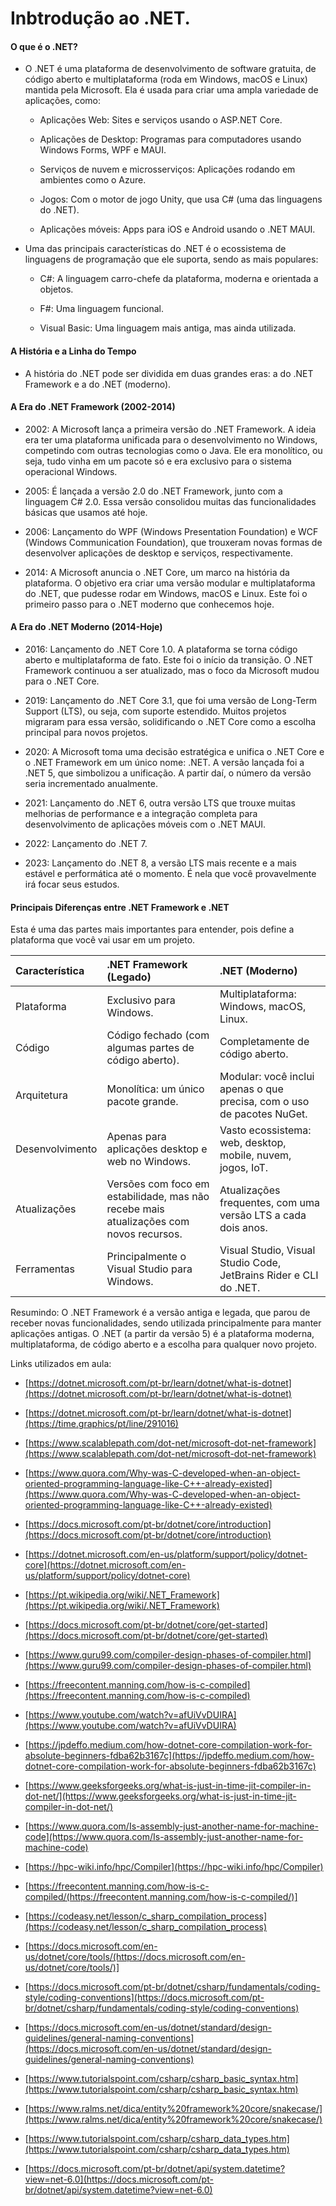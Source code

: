 # Inbtrodução ao .NET.

#### O que é o .NET?

- O .NET é uma plataforma de desenvolvimento de software gratuita, de código aberto e multiplataforma (roda em Windows, macOS e Linux) mantida pela Microsoft. Ela é usada para criar uma ampla variedade de aplicações, como:

    - Aplicações Web: Sites e serviços usando o ASP.NET Core.

    - Aplicações de Desktop: Programas para computadores usando Windows Forms, WPF e MAUI.

    - Serviços de nuvem e microsserviços: Aplicações rodando em ambientes como o Azure.

    - Jogos: Com o motor de jogo Unity, que usa C# (uma das linguagens do .NET).

    - Aplicações móveis: Apps para iOS e Android usando o .NET MAUI.

- Uma das principais características do .NET é o ecossistema de linguagens de programação que ele suporta, sendo as mais populares:

    - C#: A linguagem carro-chefe da plataforma, moderna e orientada a objetos.

    - F#: Uma linguagem funcional.

    - Visual Basic: Uma linguagem mais antiga, mas ainda utilizada.

#### A História e a Linha do Tempo
- A história do .NET pode ser dividida em duas grandes eras: a do .NET Framework e a do .NET (moderno).

#### A Era do .NET Framework (2002-2014)
- 2002: A Microsoft lança a primeira versão do .NET Framework. A ideia era ter uma plataforma unificada para o desenvolvimento no Windows, competindo com outras tecnologias como o Java. Ele era monolítico, ou seja, tudo vinha em um pacote só e era exclusivo para o sistema operacional Windows.

- 2005: É lançada a versão 2.0 do .NET Framework, junto com a linguagem C# 2.0. Essa versão consolidou muitas das funcionalidades básicas que usamos até hoje.

- 2006: Lançamento do WPF (Windows Presentation Foundation) e WCF (Windows Communication Foundation), que trouxeram novas formas de desenvolver aplicações de desktop e serviços, respectivamente.

- 2014: A Microsoft anuncia o .NET Core, um marco na história da plataforma. O objetivo era criar uma versão modular e multiplataforma do .NET, que pudesse rodar em Windows, macOS e Linux. Este foi o primeiro passo para o .NET moderno que conhecemos hoje.

#### A Era do .NET Moderno (2014-Hoje)
- 2016: Lançamento do .NET Core 1.0. A plataforma se torna código aberto e multiplataforma de fato. Este foi o início da transição. O .NET Framework continuou a ser atualizado, mas o foco da Microsoft mudou para o .NET Core.

- 2019: Lançamento do .NET Core 3.1, que foi uma versão de Long-Term Support (LTS), ou seja, com suporte estendido. Muitos projetos migraram para essa versão, solidificando o .NET Core como a escolha principal para novos projetos.

- 2020: A Microsoft toma uma decisão estratégica e unifica o .NET Core e o .NET Framework em um único nome: .NET. A versão lançada foi a .NET 5, que simbolizou a unificação. A partir daí, o número da versão seria incrementado anualmente.

- 2021: Lançamento do .NET 6, outra versão LTS que trouxe muitas melhorias de performance e a integração completa para desenvolvimento de aplicações móveis com o .NET MAUI.

- 2022: Lançamento do .NET 7.

- 2023: Lançamento do .NET 8, a versão LTS mais recente e a mais estável e performática até o momento. É nela que você provavelmente irá focar seus estudos.

#### Principais Diferenças entre .NET Framework e .NET
Esta é uma das partes mais importantes para entender, pois define a plataforma que você vai usar em um projeto.

| Característica	| .NET Framework (Legado)	| .NET (Moderno) |
|:---|:---|:---|
| Plataforma |	Exclusivo para Windows.	| Multiplataforma: Windows, macOS, Linux. |
| Código |	Código fechado (com algumas partes de código aberto).	| Completamente de código aberto. |
| Arquitetura |	Monolítica: um único pacote grande.	| Modular: você inclui apenas o que precisa, com o uso de pacotes NuGet. |
| Desenvolvimento |	Apenas para aplicações desktop e web no Windows. |	Vasto ecossistema: web, desktop, mobile, nuvem, jogos, IoT. |
| Atualizações |	Versões com foco em estabilidade, mas não recebe mais atualizações com novos recursos.	| Atualizações frequentes, com uma versão LTS a cada dois anos. |
| Ferramentas |	Principalmente o Visual Studio para Windows. |	Visual Studio, Visual Studio Code, JetBrains Rider e CLI do .NET. |

Resumindo: O .NET Framework é a versão antiga e legada, que parou de receber novas funcionalidades, sendo utilizada principalmente para manter aplicações antigas. O .NET (a partir da versão 5) é a plataforma moderna, multiplataforma, de código aberto e a escolha para qualquer novo projeto.


Links utilizados em aula:
- [https://dotnet.microsoft.com/pt-br/learn/dotnet/what-is-dotnet](https://dotnet.microsoft.com/pt-br/learn/dotnet/what-is-dotnet)
- [https://dotnet.microsoft.com/pt-br/learn/dotnet/what-is-dotnet](https://time.graphics/pt/line/291016)
- [https://www.scalablepath.com/dot-net/microsoft-dot-net-framework](https://www.scalablepath.com/dot-net/microsoft-dot-net-framework)
- [https://www.quora.com/Why-was-C-developed-when-an-object-oriented-programming-language-like-C++-already-existed](https://www.quora.com/Why-was-C-developed-when-an-object-oriented-programming-language-like-C++-already-existed)
- [https://docs.microsoft.com/pt-br/dotnet/core/introduction](https://docs.microsoft.com/pt-br/dotnet/core/introduction)
- [https://dotnet.microsoft.com/en-us/platform/support/policy/dotnet-core](https://dotnet.microsoft.com/en-us/platform/support/policy/dotnet-core)
- [https://pt.wikipedia.org/wiki/.NET_Framework](https://pt.wikipedia.org/wiki/.NET_Framework)
- [https://docs.microsoft.com/pt-br/dotnet/core/get-started](https://docs.microsoft.com/pt-br/dotnet/core/get-started)
- [https://www.guru99.com/compiler-design-phases-of-compiler.html](https://www.guru99.com/compiler-design-phases-of-compiler.html)
- [https://freecontent.manning.com/how-is-c-compiled](https://freecontent.manning.com/how-is-c-compiled)
- [https://www.youtube.com/watch?v=afUiVvDUIRA](https://www.youtube.com/watch?v=afUiVvDUIRA)

- [https://jpdeffo.medium.com/how-dotnet-core-compilation-work-for-absolute-beginners-fdba62b3167c](https://jpdeffo.medium.com/how-dotnet-core-compilation-work-for-absolute-beginners-fdba62b3167c)
- [https://www.geeksforgeeks.org/what-is-just-in-time-jit-compiler-in-dot-net/](https://www.geeksforgeeks.org/what-is-just-in-time-jit-compiler-in-dot-net/)
- [https://www.quora.com/Is-assembly-just-another-name-for-machine-code](https://www.quora.com/Is-assembly-just-another-name-for-machine-code)
- [https://hpc-wiki.info/hpc/Compiler](https://hpc-wiki.info/hpc/Compiler)
- [https://freecontent.manning.com/how-is-c-compiled/(https://freecontent.manning.com/how-is-c-compiled/)]
- [https://codeasy.net/lesson/c_sharp_compilation_process](https://codeasy.net/lesson/c_sharp_compilation_process)

- [https://docs.microsoft.com/en-us/dotnet/core/tools/(https://docs.microsoft.com/en-us/dotnet/core/tools/)]
- [https://docs.microsoft.com/pt-br/dotnet/csharp/fundamentals/coding-style/coding-conventions](https://docs.microsoft.com/pt-br/dotnet/csharp/fundamentals/coding-style/coding-conventions)
- [https://docs.microsoft.com/en-us/dotnet/standard/design-guidelines/general-naming-conventions](https://docs.microsoft.com/en-us/dotnet/standard/design-guidelines/general-naming-conventions)
- [https://www.tutorialspoint.com/csharp/csharp_basic_syntax.htm](https://www.tutorialspoint.com/csharp/csharp_basic_syntax.htm)
- [https://www.ralms.net/dica/entity%20framework%20core/snakecase/](https://www.ralms.net/dica/entity%20framework%20core/snakecase/)

- [https://www.tutorialspoint.com/csharp/csharp_data_types.htm](https://www.tutorialspoint.com/csharp/csharp_data_types.htm)
- [https://docs.microsoft.com/pt-br/dotnet/api/system.datetime?view=net-6.0](https://docs.microsoft.com/pt-br/dotnet/api/system.datetime?view=net-6.0)
